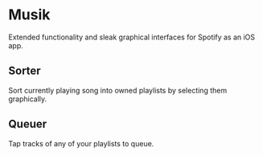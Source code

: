 # Musik
Extended functionality and sleak graphical interfaces for Spotify as an iOS app.
## Sorter
Sort currently playing song into owned playlists by selecting them graphically.
## Queuer
Tap tracks of any of your playlists to queue.
